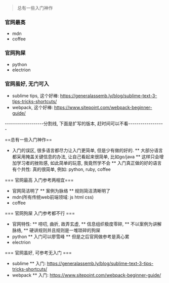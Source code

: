 > 总有一些入门神作

### 官网最高

- mdn
- coffee

### 官网狗屎

- python
- electrion

### 官网虽好, 无门可入

- sublime tips, 这个好棒: https://generalassemb.ly/blog/sublime-text-3-tips-tricks-shortcuts/
- webpack, 这个好棒: https://www.sitepoint.com/webpack-beginner-guide/



-------------------分割线, 下面是扩写的版本, 赶时间可以不看------------------

==总有一些入门神作==

* 入门的误区, 很多语言都尽力让入门更简单, 但是少有做的好的. 
** 大部分语言都采用掩盖关键信息的办法, 让自己看起来很简单, 比如go/java
** 这样只会增加学习者的挫败感, 如此简单的玩意, 我竟然学不会
** 入门真正做的好的语言有个共性: 真的很简单, 例如: python, ruby, coffee

=== 官网最高 入门参考两相宜===
* 官网简洁明了
** 案例为脉络 
** 规则简洁清晰明了
* mdn(所有传统web前端领域: js html css)
* coffee

=== 官网狗屎 入门参考都不行 ===
* 官网特性: 
** 唠叨, 曲折, 故弄玄虚, 
** 信息组织极度零碎, 
** 不以案例为讲解脉络, 
** 硬讲规则并且规则是一堆琐碎的狗屎
* python
** 入门可以廖雪峰
** 但是之后官网做参考是真心累
* electrion

=== 官网虽好, 可参考无入门 ===

* sublime 
** 入门: https://generalassemb.ly/blog/sublime-text-3-tips-tricks-shortcuts/
* webpack
** 入门: https://www.sitepoint.com/webpack-beginner-guide/
